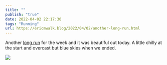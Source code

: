 ```yaml
---
title: ""
publish: "true"
date: 2022-04-02 22:17:30
tags: "Running"
url: https://ericmwalk.blog/2022/04/02/another-long-run.html
---
```


Another [long run](http://www.strava.com/activities/6921816236) for the week and it was beautiful out today. A little chilly at the start and overcast but blue skies when we ended.



![](https://ericmwalk.blog/uploads/2022/2ab84f4f8e.jpg)
